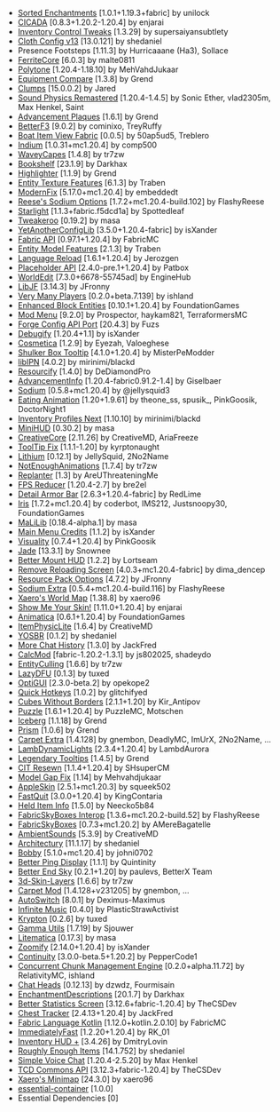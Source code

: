 - [Sorted Enchantments](https://modrinth.com/mod/jmHEp0Dv) [1.0.1+1.19.3+fabric] by unilock
- [CICADA](https://modrinth.com/mod/IwCkru1D) [0.8.3+1.20.2-1.20.4] by enjarai
- [Inventory Control Tweaks](https://modrinth.com/mod/sPYwFCE0) [1.3.29] by supersaiyansubtlety
- [Cloth Config v13](https://modrinth.com/mod/9s6osm5g) [13.0.121] by shedaniel
- Presence Footsteps [1.11.3] by Hurricaaane (Ha3), Sollace
- [FerriteCore](https://modrinth.com/mod/uXXizFIs) [6.0.3] by malte0811
- [Polytone](https://modrinth.com/mod/3qAYkBMB) [1.20.4-1.18.10] by MehVahdJukaar
- [Equipment Compare](https://modrinth.com/mod/CYSUVOdj) [1.3.8] by Grend
- [Clumps](https://modrinth.com/mod/Wnxd13zP) [15.0.0.2] by Jared
- [Sound Physics Remastered](https://modrinth.com/mod/qyVF9oeo) [1.20.4-1.4.5] by Sonic Ether, vlad2305m, Max Henkel, Saint
- [Advancement Plaques](https://modrinth.com/mod/9NM0dXub) [1.6.1] by Grend
- [BetterF3](https://modrinth.com/mod/8shC1gFX) [9.0.2] by cominixo, TreyRuffy
- [Boat Item View Fabric](https://modrinth.com/mod/BdKIyOLe) [0.0.5] by 50ap5ud5, Treblero
- [Indium](https://modrinth.com/mod/Orvt0mRa) [1.0.31+mc1.20.4] by comp500
- [WaveyCapes](https://modrinth.com/mod/kYuIpRLv) [1.4.8] by tr7zw
- [Bookshelf](https://modrinth.com/mod/uy4Cnpcm) [23.1.9] by Darkhax
- [Highlighter](https://modrinth.com/mod/cVNW5lr6) [1.1.9] by Grend
- [Entity Texture Features](https://modrinth.com/mod/BVzZfTc1) [6.1.3] by Traben
- [ModernFix](https://modrinth.com/mod/nmDcB62a) [5.17.0+mc1.20.4] by embeddedt
- [Reese's Sodium Options](https://modrinth.com/mod/Bh37bMuy) [1.7.2+mc1.20.4-build.102] by FlashyReese
- [Starlight](https://modrinth.com/mod/H8CaAYZC) [1.1.3+fabric.f5dcd1a] by Spottedleaf
- [Tweakeroo](https://www.curseforge.com/projects/297344) [0.19.2] by masa
- [YetAnotherConfigLib](https://modrinth.com/mod/1eAoo2KR) [3.5.0+1.20.4-fabric] by isXander
- [Fabric API](https://modrinth.com/mod/P7dR8mSH) [0.97.1+1.20.4] by FabricMC
- [Entity Model Features](https://modrinth.com/mod/4I1XuqiY) [2.1.3] by Traben
- [Language Reload](https://modrinth.com/mod/uLbm7CG6) [1.6.1+1.20.4] by Jerozgen
- [Placeholder API](https://modrinth.com/mod/eXts2L7r) [2.4.0-pre.1+1.20.4] by Patbox
- [WorldEdit](https://modrinth.com/mod/1u6JkXh5) [7.3.0+6678-55745ad] by EngineHub
- [LibJF](https://modrinth.com/mod/WKwQAwke) [3.14.3] by JFronny
- [Very Many Players](https://modrinth.com/mod/wnEe9KBa) [0.2.0+beta.7.139] by ishland
- [Enhanced Block Entities](https://modrinth.com/mod/OVuFYfre) [0.10.1+1.20.4] by FoundationGames
- [Mod Menu](https://modrinth.com/mod/mOgUt4GM) [9.2.0] by Prospector, haykam821, TerraformersMC
- [Forge Config API Port](https://modrinth.com/mod/ohNO6lps) [20.4.3] by Fuzs
- [Debugify](https://modrinth.com/mod/QwxR6Gcd) [1.20.4+1.1] by isXander
- [Cosmetica](https://modrinth.com/mod/s9hF9QGp) [1.2.9] by Eyezah, Valoeghese
- [Shulker Box Tooltip](https://modrinth.com/mod/2M01OLQq) [4.1.0+1.20.4] by MisterPeModder
- [libIPN](https://modrinth.com/mod/onSQdWhM) [4.0.2] by mirinimi/blackd
- [Resourcify](https://modrinth.com/mod/RLzHAoZe) [1.4.0] by DeDiamondPro
- [AdvancementInfo](https://modrinth.com/mod/G1epq3jN) [1.20.4-fabric0.91.2-1.4] by Giselbaer
- [Sodium](https://modrinth.com/mod/AANobbMI) [0.5.8+mc1.20.4] by @jellysquid3
- [Eating Animation](https://modrinth.com/mod/rUgZvGzi) [1.20+1.9.61] by theone_ss, spusik_, PinkGoosik, DoctorNight1
- [Inventory Profiles Next](https://modrinth.com/mod/O7RBXm3n) [1.10.10] by mirinimi/blackd
- [MiniHUD](https://www.curseforge.com/projects/244260) [0.30.2] by masa
- [CreativeCore](https://modrinth.com/mod/OsZiaDHq) [2.11.26] by CreativeMD, AriaFreeze
- [ToolTip Fix](https://modrinth.com/mod/2RKFTmiB) [1.1.1-1.20] by kyrptonaught
- [Lithium](https://modrinth.com/mod/gvQqBUqZ) [0.12.1] by JellySquid, 2No2Name
- [NotEnoughAnimations](https://modrinth.com/mod/MPCX6s5C) [1.7.4] by tr7zw
- [Replanter](https://modrinth.com/mod/Jqwaxp9f) [1.3] by AreUThreateningMe
- [FPS Reducer](https://modrinth.com/mod/iZ10HXDj) [1.20.4-2.7] by bre2el
- [Detail Armor Bar](https://modrinth.com/mod/hAt6ty93) [2.6.3+1.20.4-fabric] by RedLime
- [Iris](https://modrinth.com/mod/YL57xq9U) [1.7.2+mc1.20.4] by coderbot, IMS212, Justsnoopy30, FoundationGames
- [MaLiLib](https://modrinth.com/mod/GcWjdA9I) [0.18.4-alpha.1] by masa
- [Main Menu Credits](https://modrinth.com/mod/qJDfP7WN) [1.1.2] by isXander
- [Visuality](https://modrinth.com/mod/rI0hvYcd) [0.7.4+1.20.4] by PinkGoosik
- [Jade](https://modrinth.com/mod/nvQzSEkH) [13.3.1] by Snownee
- [Better Mount HUD](https://modrinth.com/mod/kqJFAPU9) [1.2.2] by Lortseam
- [Remove Reloading Screen](https://modrinth.com/mod/ZP7xHXtw) [4.0.3+mc1.20.4-fabric] by dima_dencep
- [Resource Pack Options](https://modrinth.com/mod/TiF5QWZY) [4.7.2] by JFronny
- [Sodium Extra](https://modrinth.com/mod/PtjYWJkn) [0.5.4+mc1.20.4-build.116] by FlashyReese
- [Xaero's World Map](https://modrinth.com/mod/NcUtCpym) [1.38.8] by xaero96
- [Show Me Your Skin!](https://modrinth.com/mod/bD7YqcA3) [1.11.0+1.20.4] by enjarai
- [Animatica](https://modrinth.com/mod/PRN43VSY) [0.6.1+1.20.4] by FoundationGames
- [ItemPhysicLite](https://modrinth.com/mod/OuyCgP8t) [1.6.4] by CreativeMD
- [YOSBR](https://modrinth.com/mod/WwbubTsV) [0.1.2] by shedaniel
- [More Chat History](https://modrinth.com/mod/8qkXwOnk) [1.3.0] by JackFred
- [CalcMod](https://modrinth.com/mod/XoHTb2Ap) [fabric-1.20.2-1.3.1] by js802025, shadeydo
- [EntityCulling](https://modrinth.com/mod/NNAgCjsB) [1.6.6] by tr7zw
- [LazyDFU](https://modrinth.com/mod/hvFnDODi) [0.1.3] by tuxed
- [OptiGUI](https://modrinth.com/mod/JuksLGBQ) [2.3.0-beta.2] by opekope2
- [Quick Hotkeys](https://modrinth.com/mod/24LuV3ge) [1.0.2] by glitchifyed
- [Cubes Without Borders](https://modrinth.com/mod/ETlrkaYF) [2.1.1+1.20] by Kir_Antipov
- [Puzzle](https://modrinth.com/mod/3IuO68q1) [1.6.1+1.20.4] by PuzzleMC, Motschen
- [Iceberg](https://modrinth.com/mod/5faXoLqX) [1.1.18] by Grend
- [Prism](https://modrinth.com/mod/1OE8wbN0) [1.0.6] by Grend
- [Carpet Extra](https://modrinth.com/mod/VX3TgwQh) [1.4.128] by gnembon, DeadlyMC, ImUrX, 2No2Name, ...
- [LambDynamicLights](https://modrinth.com/mod/yBW8D80W) [2.3.4+1.20.4] by LambdAurora
- [Legendary Tooltips](https://modrinth.com/mod/atHH8NyV) [1.4.5] by Grend
- [CIT Resewn](https://modrinth.com/mod/otVJckYQ) [1.1.4+1.20.4] by SHsuperCM
- [Model Gap Fix](https://modrinth.com/mod/QdG47OkI) [1.14] by Mehvahdjukaar
- [AppleSkin](https://modrinth.com/mod/EsAfCjCV) [2.5.1+mc1.20.3] by squeek502
- [FastQuit](https://modrinth.com/mod/x1hIzbuY) [3.0.0+1.20.4] by KingContaria
- [Held Item Info](https://modrinth.com/mod/tEcWzCZz) [1.5.0] by Neecko5b84
- [FabricSkyBoxes Interop](https://modrinth.com/mod/HpdHOPOp) [1.3.6+mc1.20.2-build.52] by FlashyReese
- [FabricSkyBoxes](https://modrinth.com/mod/YBz7DOs8) [0.7.3+mc1.20.2] by AMereBagatelle
- [AmbientSounds](https://modrinth.com/mod/fM515JnW) [5.3.9] by CreativeMD
- [Architectury](https://modrinth.com/mod/lhGA9TYQ) [11.1.17] by shedaniel
- [Bobby](https://modrinth.com/mod/M08ruV16) [5.1.0+mc1.20.4] by johni0702
- [Better Ping Display](https://modrinth.com/mod/MS1ZMyR7) [1.1.1] by Quintinity
- [Better End Sky](https://modrinth.com/mod/SgJ1iW80) [0.2.1+1.20] by paulevs, BetterX Team
- [3d-Skin-Layers](https://modrinth.com/mod/zV5r3pPn) [1.6.6] by tr7zw
- [Carpet Mod](https://modrinth.com/mod/TQTTVgYE) [1.4.128+v231205] by gnembon, ...
- [AutoSwitch](https://modrinth.com/mod/uSdcnlts) [8.0.1] by Deximus-Maximus
- [Infinite Music](https://modrinth.com/mod/OJLdOa8k) [0.4.0] by PlasticStrawActivist
- [Krypton](https://modrinth.com/mod/fQEb0iXm) [0.2.6] by tuxed
- [Gamma Utils](https://modrinth.com/mod/wdLuzzEP) [1.7.19] by Sjouwer
- [Litematica](https://www.curseforge.com/projects/308892) [0.17.3] by masa
- [Zoomify](https://modrinth.com/mod/w7ThoJFB) [2.14.0+1.20.4] by isXander
- [Continuity](https://modrinth.com/mod/1IjD5062) [3.0.0-beta.5+1.20.2] by PepperCode1
- [Concurrent Chunk Management Engine](https://modrinth.com/mod/VSNURh3q) [0.2.0+alpha.11.72] by RelativityMC, ishland
- [Chat Heads](https://modrinth.com/mod/Wb5oqrBJ) [0.12.13] by dzwdz, Fourmisain
- [EnchantmentDescriptions](https://modrinth.com/mod/UVtY3ZAC) [20.1.7] by Darkhax
- [Better Statistics Screen](https://modrinth.com/mod/n6PXGAoM) [3.12.6+fabric-1.20.4] by TheCSDev
- [Chest Tracker](https://modrinth.com/mod/ni4SrKmq) [2.4.13+1.20.4] by JackFred
- [Fabric Language Kotlin](https://modrinth.com/mod/Ha28R6CL) [1.12.0+kotlin.2.0.10] by FabricMC
- [ImmediatelyFast](https://modrinth.com/mod/5ZwdcRci) [1.2.20+1.20.4] by RK_01
- [Inventory HUD +](https://www.curseforge.com/projects/357540) [3.4.26] by DmitryLovin
- [Roughly Enough Items](https://modrinth.com/mod/nfn13YXA) [14.1.752] by shedaniel
- [Simple Voice Chat](https://modrinth.com/mod/9eGKb6K1) [1.20.4-2.5.20] by Max Henkel
- [TCD Commons API](https://modrinth.com/mod/Eldc1g37) [3.12.3+fabric-1.20.4] by TheCSDev
- [Xaero's Minimap](https://modrinth.com/mod/1bokaNcj) [24.3.0] by xaero96
- [essential-container](https://modrinth.com/mod/k2ZPuTBm) [1.0.0]
- Essential Dependencies [0]